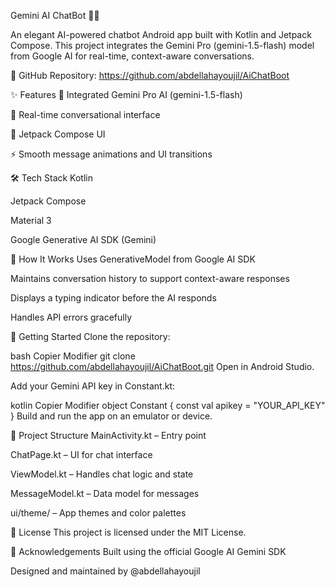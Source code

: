 Gemini AI ChatBot 🤖✨

An elegant AI-powered chatbot Android app built with Kotlin and Jetpack Compose. This project integrates the Gemini Pro (gemini-1.5-flash) model from Google AI for real-time, context-aware conversations.

🔗 GitHub Repository: https://github.com/abdellahayoujil/AiChatBoot

✨ Features
🔮 Integrated Gemini Pro AI (gemini-1.5-flash)

💬 Real-time conversational interface

🎨 Jetpack Compose UI

⚡ Smooth message animations and UI transitions

🛠 Tech Stack
Kotlin

Jetpack Compose

Material 3

Google Generative AI SDK (Gemini)

🧠 How It Works
Uses GenerativeModel from Google AI SDK

Maintains conversation history to support context-aware responses

Displays a typing indicator before the AI responds

Handles API errors gracefully

🚀 Getting Started
Clone the repository:

bash
Copier
Modifier
git clone https://github.com/abdellahayoujil/AiChatBoot.git
Open in Android Studio.

Add your Gemini API key in Constant.kt:

kotlin
Copier
Modifier
object Constant {
    const val apikey = "YOUR_API_KEY"
}
Build and run the app on an emulator or device.

📁 Project Structure
MainActivity.kt – Entry point

ChatPage.kt – UI for chat interface

ViewModel.kt – Handles chat logic and state

MessageModel.kt – Data model for messages

ui/theme/ – App themes and color palettes

📄 License
This project is licensed under the MIT License.

🙌 Acknowledgements
Built using the official Google AI Gemini SDK

Designed and maintained by @abdellahayoujil
